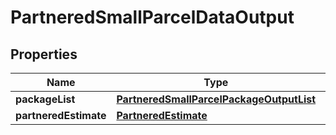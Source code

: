 
# PartneredSmallParcelDataOutput

## Properties
Name | Type | Description | Notes
------------ | ------------- | ------------- | -------------
**packageList** | [**PartneredSmallParcelPackageOutputList**](PartneredSmallParcelPackageOutputList.md) |  | 
**partneredEstimate** | [**PartneredEstimate**](PartneredEstimate.md) |  |  [optional]



